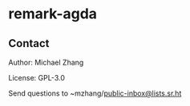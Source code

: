 # remark-agda

## Contact

Author: Michael Zhang

License: GPL-3.0

Send questions to ~mzhang/public-inbox@lists.sr.ht